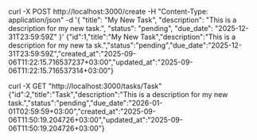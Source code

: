 curl -X POST http://localhost:3000/create  -H "Content-Type:
 application/json"     -d '{
        "title": "My New Task",
        "description": "This is a description for my new task.",
        "status": "pending",
        "due_date": "2025-12-31T23:59:59Z"
    }'
{"id":1,"title":"My New Task","description":"This is a description for my new ta                              sk.","status":"pending","due_date":"2025-12-31T23:59:59Z","created_at":"2025-09-                              06T11:22:15.716537237+03:00","updated_at":"2025-09-06T11:22:15.716537314+03:00"}


 curl -X GET "http://localhost:3000/tasks/Task"
{"id":2,"title":"Task","description":"This is a description for my new task.","status":"pending","due_date":"2026-01-01T02:59:59+03:00","created_at":"2025-09-06T11:50:19.204726+03:00","updated_at":"2025-09-06T11:50:19.204726+03:00"}